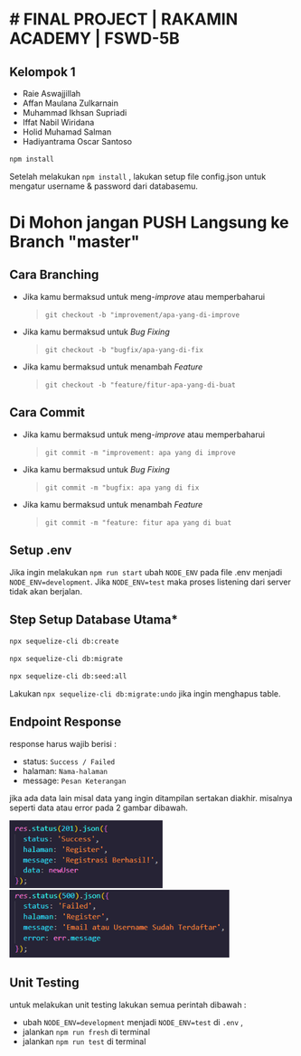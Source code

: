 # # FINAL PROJECT | RAKAMIN ACADEMY | FSWD-5B

## Kelompok 1

- Raie Aswajjillah
- Affan Maulana Zulkarnain
- Muhammad Ikhsan Supriadi
- Iffat Nabil Wiridana
- Holid Muhamad Salman
- Hadiyantrama Oscar Santoso

```bash
npm install
```
Setelah melakukan `npm install` , lakukan setup file config.json untuk mengatur username & password dari databasemu.

# Di Mohon jangan PUSH Langsung ke Branch "master"

## Cara Branching

- Jika kamu bermaksud untuk meng-_improve_ atau memperbaharui

  > `git checkout -b "improvement/apa-yang-di-improve`

- Jika kamu bermaksud untuk _Bug Fixing_

  > `git checkout -b "bugfix/apa-yang-di-fix`

- Jika kamu bermaksud untuk menambah _Feature_

  > `git checkout -b "feature/fitur-apa-yang-di-buat`

## Cara Commit

- Jika kamu bermaksud untuk meng-_improve_ atau memperbaharui

  > `git commit -m "improvement: apa yang di improve`

- Jika kamu bermaksud untuk _Bug Fixing_

  > `git commit -m "bugfix: apa yang di fix`

- Jika kamu bermaksud untuk menambah _Feature_

  > `git commit -m "feature: fitur apa yang di buat`

## Setup .env
Jika ingin melakukan `npm run start` ubah `NODE_ENV` pada file .env menjadi `NODE_ENV=development`. Jika `NODE_ENV=test` maka proses listening dari server tidak akan berjalan.

## Step Setup Database Utama*
```bash
npx sequelize-cli db:create
```
```bash
npx sequelize-cli db:migrate
```
```bash
npx sequelize-cli db:seed:all
```
Lakukan ``npx sequelize-cli db:migrate:undo`` jika ingin menghapus table.

## Endpoint Response
response harus wajib berisi : 
- status: `Success / Failed`
- halaman: `Nama-halaman`
- message: `Pesan Keterangan`

jika ada data lain misal data yang ingin ditampilan sertakan diakhir. misalnya seperti data atau error pada 2 gambar dibawah.

<img src="assets/img/readme/contoh-endpoint-return-1.png" height="120" title="hover text">
<img src="assets/img/readme/contoh-endpoint-return-2.png" height="120" alt="accessibility text">

## Unit Testing
untuk melakukan unit testing lakukan semua perintah dibawah : 
- ubah ``NODE_ENV=development`` menjadi ``NODE_ENV=test`` di `.env` ,
- jalankan ```npm run fresh``` di terminal
- jalankan ```npm run test``` di terminal